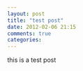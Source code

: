 ```yaml
---
layout: post
title: "test post"
date: 2012-02-06 21:15
comments: true
categories: 
---
```

this is a test post
